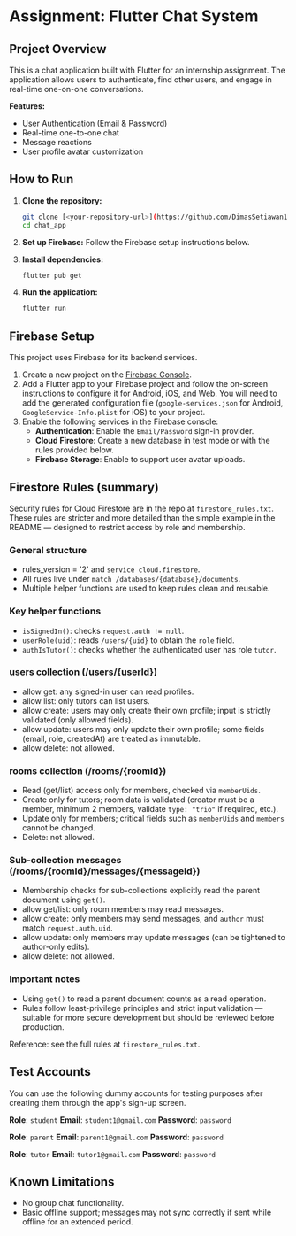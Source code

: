 # Assignment: Flutter Chat System

## Project Overview

This is a chat application built with Flutter for an internship assignment. The application allows users to authenticate, find other users, and engage in real-time one-on-one conversations.

**Features:**
- User Authentication (Email & Password)
- Real-time one-to-one chat
- Message reactions
- User profile avatar customization

## How to Run

1.  **Clone the repository:**
    ```bash
    git clone [<your-repository-url>](https://github.com/DimasSetiawan1/chat_app)
    cd chat_app
    ```

2.  **Set up Firebase:**
    Follow the Firebase setup instructions below.

3.  **Install dependencies:**
    ```bash
    flutter pub get
    ```

4.  **Run the application:**
    ```bash
    flutter run
    ```

## Firebase Setup

This project uses Firebase for its backend services.

1.  Create a new project on the [Firebase Console](https://console.firebase.google.com/).
2.  Add a Flutter app to your Firebase project and follow the on-screen instructions to configure it for Android, iOS, and Web. You will need to add the generated configuration file (`google-services.json` for Android, `GoogleService-Info.plist` for iOS) to your project.
3.  Enable the following services in the Firebase console:
    - **Authentication**: Enable the `Email/Password` sign-in provider.
    - **Cloud Firestore**: Create a new database in test mode or with the rules provided below.
    - **Firebase Storage**: Enable to support user avatar uploads.

## Firestore Rules (summary)

Security rules for Cloud Firestore are in the repo at `firestore_rules.txt`. These rules are stricter and more detailed than the simple example in the README — designed to restrict access by role and membership.

### General structure
- rules_version = '2' and `service cloud.firestore`.
- All rules live under `match /databases/{database}/documents`.
- Multiple helper functions are used to keep rules clean and reusable.

### Key helper functions
- `isSignedIn()`: checks `request.auth != null`.
- `userRole(uid)`: reads `/users/{uid}` to obtain the `role` field.
- `authIsTutor()`: checks whether the authenticated user has role `tutor`.

### users collection (/users/{userId})
- allow get: any signed-in user can read profiles.
- allow list: only tutors can list users.
- allow create: users may only create their own profile; input is strictly validated (only allowed fields).
- allow update: users may only update their own profile; some fields (email, role, createdAt) are treated as immutable.
- allow delete: not allowed.

### rooms collection (/rooms/{roomId})
- Read (get/list) access only for members, checked via `memberUids`.
- Create only for tutors; room data is validated (creator must be a member, minimum 2 members, validate `type: "trio"` if required, etc.).
- Update only for members; critical fields such as `memberUids` and `members` cannot be changed.
- Delete: not allowed.

### Sub-collection messages (/rooms/{roomId}/messages/{messageId})
- Membership checks for sub-collections explicitly read the parent document using `get()`.
- allow get/list: only room members may read messages.
- allow create: only members may send messages, and `author` must match `request.auth.uid`.
- allow update: only members may update messages (can be tightened to author-only edits).
- allow delete: not allowed.

### Important notes
- Using `get()` to read a parent document counts as a read operation.
- Rules follow least-privilege principles and strict input validation — suitable for more secure development but should be reviewed before production.

Reference: see the full rules at `firestore_rules.txt`.

## Test Accounts

You can use the following dummy accounts for testing purposes after creating them through the app's sign-up screen.

   **Role**: `student`
   **Email**: `student1@gmail.com`
  **Password**: `password`

   **Role**: `parent`
   **Email**: `parent1@gmail.com`
   **Password**: `password`

   **Role**: `tutor`
   **Email**: `tutor1@gmail.com`
   **Password**: `password`

## Known Limitations

-   No group chat functionality.
-   Basic offline support; messages may not sync correctly if sent while offline for an extended period.
